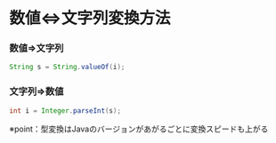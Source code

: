 
# 数値⇔文字列変換方法

### 数値⇒文字列
```java
String s = String.valueOf(i);
```

### 文字列⇒数値
```java
int i = Integer.parseInt(s);
```
※point：型変換はJavaのバージョンがあがるごとに変換スピードも上がる

